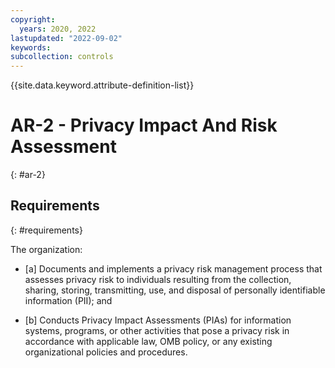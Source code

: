 ```yaml
---
copyright:
  years: 2020, 2022
lastupdated: "2022-09-02"
keywords: 
subcollection: controls
---
```



{{site.data.keyword.attribute-definition-list}}


# AR-2 - Privacy Impact And Risk Assessment
{: #ar-2}

## Requirements
{: #requirements}

The organization:

- \[a\] Documents and implements a privacy risk management process that assesses privacy risk to individuals resulting from the collection, sharing, storing, transmitting, use, and disposal of personally identifiable information (PII); and

- \[b\] Conducts Privacy Impact Assessments (PIAs) for information systems, programs, or other activities that pose a privacy risk in accordance with applicable law, OMB policy, or any existing organizational policies and procedures.


